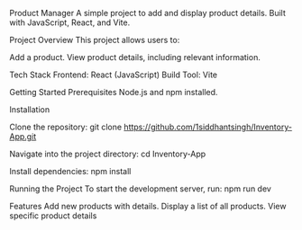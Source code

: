Product Manager
A simple project to add and display product details. Built with JavaScript, React, and Vite.

Project Overview
This project allows users to:

Add a product.
View product details, including relevant information.

Tech Stack
Frontend: React (JavaScript)
Build Tool: Vite


Getting Started
Prerequisites
Node.js and npm installed.

Installation

Clone the repository:
git clone https://github.com/1siddhantsingh/Inventory-App.git

Navigate into the project directory:
cd Inventory-App

Install dependencies:
npm install

Running the Project
To start the development server, run:
npm run dev


Features
Add new products with details.
Display a list of all products.
View specific product details